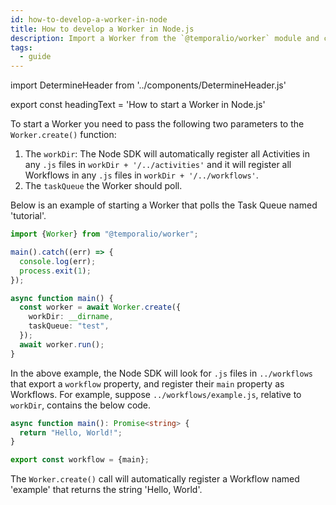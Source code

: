 ```yaml
---
id: how-to-develop-a-worker-in-node
title: How to develop a Worker in Node.js
description: Import a Worker from the `@temporalio/worker` module and call `Worker.create()` to create a new Worker in Node.js.
tags:
  - guide
---
```


import DetermineHeader from '../components/DetermineHeader.js'

export const headingText = 'How to start a Worker in Node.js'

<DetermineHeader
hLevel={props.heading}
hText={headingText}
/>

To start a Worker you need to pass the following two parameters to the `Worker.create()` function:

1. The `workDir`: The Node SDK will automatically register all Activities in any `.js` files in `workDir + '/../activities'` and it will register all Workflows in any `.js` files in `workDir + '/../workflows'`.
2. The `taskQueue` the Worker should poll.

Below is an example of starting a Worker that polls the Task Queue named 'tutorial'.

```typescript
import {Worker} from "@temporalio/worker";

main().catch((err) => {
  console.log(err);
  process.exit(1);
});

async function main() {
  const worker = await Worker.create({
    workDir: __dirname,
    taskQueue: "test",
  });
  await worker.run();
}
```

In the above example, the Node SDK will look for `.js` files in `../workflows` that export a `workflow` property, and register their `main` property as Workflows.
For example, suppose `../workflows/example.js`, relative to `workDir`, contains the below code.

```typescript
async function main(): Promise<string> {
  return "Hello, World!";
}

export const workflow = {main};
```

The `Worker.create()` call will automatically register a Workflow named 'example' that returns the string 'Hello, World'.
